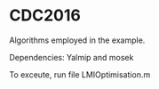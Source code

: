 # CDC2016
Algorithms employed in the example.

Dependencies: Yalmip and mosek

To exceute, run file LMIOptimisation.m
